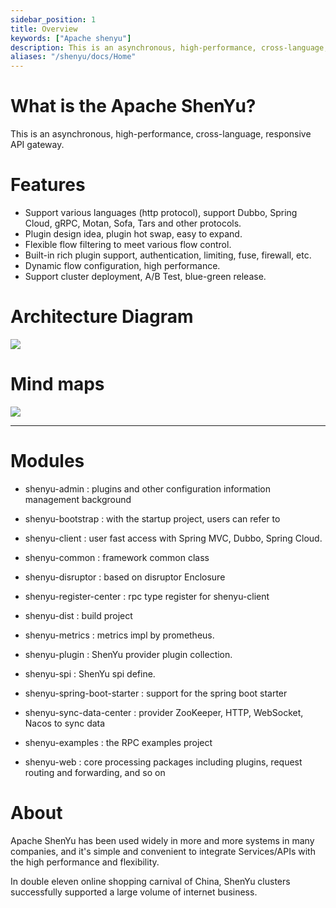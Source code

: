 ```yaml
---
sidebar_position: 1
title: Overview
keywords: ["Apache shenyu"]
description: This is an asynchronous, high-performance, cross-language, responsive API gateway.
aliases: "/shenyu/docs/Home"
---
```


# What is the Apache ShenYu?

This is an asynchronous, high-performance, cross-language, responsive API gateway.

# Features

* Support various languages (http protocol), support Dubbo, Spring Cloud, gRPC, Motan, Sofa, Tars and other protocols.
* Plugin design idea, plugin hot swap, easy to expand.
* Flexible flow filtering to meet various flow control.
* Built-in rich plugin support, authentication, limiting, fuse, firewall, etc.
* Dynamic flow configuration, high performance.
* Support cluster deployment, A/B Test, blue-green release.

# Architecture Diagram

![](/img/architecture/shenyu-architecture-3d.png)


# Mind maps

 ![](/img/shenyu/activite/shenyu-xmind.png)

--------------------------------------------------------------------------------  

# Modules

 * shenyu-admin : plugins and other configuration information management background

 * shenyu-bootstrap : with the startup project, users can refer to

 * shenyu-client : user fast access with Spring MVC, Dubbo, Spring Cloud.

 * shenyu-common : framework common class

 * shenyu-disruptor : based on disruptor Enclosure

 * shenyu-register-center : rpc type register for shenyu-client

 * shenyu-dist : build project

 * shenyu-metrics : metrics impl by prometheus.

 * shenyu-plugin : ShenYu provider plugin collection.

 * shenyu-spi : ShenYu spi define.

 * shenyu-spring-boot-starter : support for the spring boot starter

 * shenyu-sync-data-center : provider ZooKeeper, HTTP, WebSocket, Nacos to sync data

 * shenyu-examples : the RPC examples project

 * shenyu-web : core processing packages including plugins, request routing and forwarding, and so on


# About

Apache ShenYu has been used widely in more and more systems in many companies, and it's simple and convenient to integrate Services/APIs with the high performance and flexibility.

In double eleven online shopping carnival of China, ShenYu clusters successfully supported a large volume of internet business.
